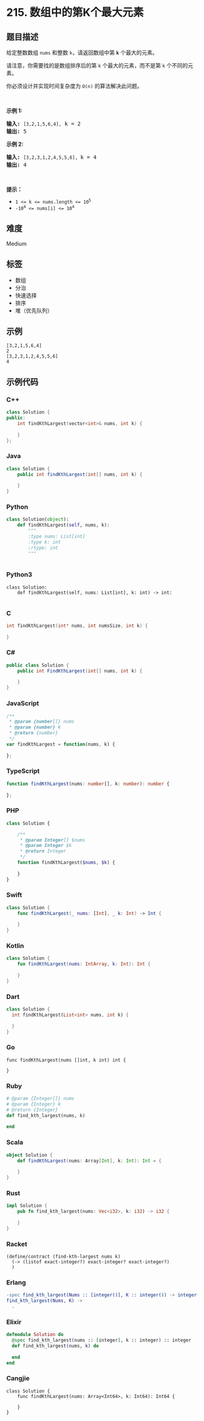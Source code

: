 # 215. 数组中的第K个最大元素

## 题目描述

<p>给定整数数组 <code>nums</code> 和整数 <code>k</code>，请返回数组中第 <code><strong>k</strong></code> 个最大的元素。</p>

<p>请注意，你需要找的是数组排序后的第 <code>k</code> 个最大的元素，而不是第 <code>k</code> 个不同的元素。</p>

<p>你必须设计并实现时间复杂度为 <code>O(n)</code> 的算法解决此问题。</p>

<p>&nbsp;</p>

<p><strong>示例 1:</strong></p>

<pre>
<strong>输入:</strong> <code>[3,2,1,5,6,4],</code> k = 2
<strong>输出:</strong> 5
</pre>

<p><strong>示例&nbsp;2:</strong></p>

<pre>
<strong>输入:</strong> <code>[3,2,3,1,2,4,5,5,6], </code>k = 4
<strong>输出:</strong> 4</pre>

<p>&nbsp;</p>

<p><strong>提示： </strong></p>

<ul>
	<li><code>1 &lt;= k &lt;= nums.length &lt;= 10<sup>5</sup></code></li>
	<li><code>-10<sup>4</sup>&nbsp;&lt;= nums[i] &lt;= 10<sup>4</sup></code></li>
</ul>


## 难度

Medium

## 标签

- 数组
- 分治
- 快速选择
- 排序
- 堆（优先队列）

## 示例

```
[3,2,1,5,6,4]
2
[3,2,3,1,2,4,5,5,6]
4
```

## 示例代码

### C++

```cpp
class Solution {
public:
    int findKthLargest(vector<int>& nums, int k) {
        
    }
};
```

### Java

```java
class Solution {
    public int findKthLargest(int[] nums, int k) {
        
    }
}
```

### Python

```python
class Solution(object):
    def findKthLargest(self, nums, k):
        """
        :type nums: List[int]
        :type k: int
        :rtype: int
        """
        
```

### Python3

```python3
class Solution:
    def findKthLargest(self, nums: List[int], k: int) -> int:
        
```

### C

```c
int findKthLargest(int* nums, int numsSize, int k) {
    
}
```

### C#

```csharp
public class Solution {
    public int FindKthLargest(int[] nums, int k) {
        
    }
}
```

### JavaScript

```javascript
/**
 * @param {number[]} nums
 * @param {number} k
 * @return {number}
 */
var findKthLargest = function(nums, k) {
    
};
```

### TypeScript

```typescript
function findKthLargest(nums: number[], k: number): number {
    
};
```

### PHP

```php
class Solution {

    /**
     * @param Integer[] $nums
     * @param Integer $k
     * @return Integer
     */
    function findKthLargest($nums, $k) {
        
    }
}
```

### Swift

```swift
class Solution {
    func findKthLargest(_ nums: [Int], _ k: Int) -> Int {
        
    }
}
```

### Kotlin

```kotlin
class Solution {
    fun findKthLargest(nums: IntArray, k: Int): Int {
        
    }
}
```

### Dart

```dart
class Solution {
  int findKthLargest(List<int> nums, int k) {
    
  }
}
```

### Go

```golang
func findKthLargest(nums []int, k int) int {
    
}
```

### Ruby

```ruby
# @param {Integer[]} nums
# @param {Integer} k
# @return {Integer}
def find_kth_largest(nums, k)
    
end
```

### Scala

```scala
object Solution {
    def findKthLargest(nums: Array[Int], k: Int): Int = {
        
    }
}
```

### Rust

```rust
impl Solution {
    pub fn find_kth_largest(nums: Vec<i32>, k: i32) -> i32 {
        
    }
}
```

### Racket

```racket
(define/contract (find-kth-largest nums k)
  (-> (listof exact-integer?) exact-integer? exact-integer?)
  )
```

### Erlang

```erlang
-spec find_kth_largest(Nums :: [integer()], K :: integer()) -> integer().
find_kth_largest(Nums, K) ->
  .
```

### Elixir

```elixir
defmodule Solution do
  @spec find_kth_largest(nums :: [integer], k :: integer) :: integer
  def find_kth_largest(nums, k) do
    
  end
end
```

### Cangjie

```cangjie
class Solution {
    func findKthLargest(nums: Array<Int64>, k: Int64): Int64 {

    }
}
```

